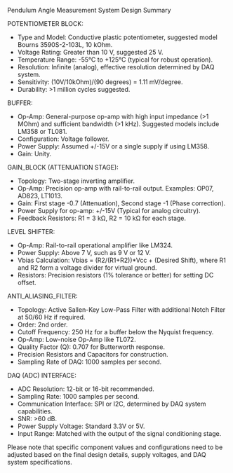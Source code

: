 Pendulum Angle Measurement System Design Summary

POTENTIOMETER BLOCK:
- Type and Model: Conductive plastic potentiometer, suggested model Bourns 3590S-2-103L, 10 kOhm.
- Voltage Rating: Greater than 10 V, suggested 25 V.
- Temperature Range: -55°C to +125°C (typical for robust operation).
- Resolution: Infinite (analog), effective resolution determined by DAQ system.
- Sensitivity: (10V/10kOhm)/(90 degrees) = 1.11 mV/degree.
- Durability: >1 million cycles suggested.

BUFFER:
- Op-Amp: General-purpose op-amp with high input impedance (>1 MOhm) and sufficient bandwidth (>1 kHz). Suggested models include LM358 or TL081.
- Configuration: Voltage follower.
- Power Supply: Assumed +/-15V or a single supply if using LM358.
- Gain: Unity.

GAIN_BLOCK (ATTENUATION STAGE):
- Topology: Two-stage inverting amplifier.
- Op-Amp: Precision op-amp with rail-to-rail output. Examples: OP07, AD823, LT1013.
- Gain: First stage -0.7 (Attenuation), Second stage -1 (Phase correction).
- Power Supply for op-amp: +/-15V (Typical for analog circuitry).
- Feedback Resistors: R1 = 3 kΩ, R2 = 10 kΩ for each stage.

LEVEL SHIFTER:
- Op-Amp: Rail-to-rail operational amplifier like LM324.
- Power Supply: Above 7 V, such as 9 V or 12 V.
- Vbias Calculation: Vbias = (R2/(R1+R2))*Vcc + (Desired Shift), where R1 and R2 form a voltage divider for virtual ground.
- Resistors: Precision resistors (1% tolerance or better) for setting DC offset.

ANTI_ALIASING_FILTER:
- Topology: Active Sallen-Key Low-Pass Filter with additional Notch Filter at 50/60 Hz if required.
- Order: 2nd order.
- Cutoff Frequency: 250 Hz for a buffer below the Nyquist frequency.
- Op-Amp: Low-noise Op-Amp like TL072.
- Quality Factor (Q): 0.707 for Butterworth response.
- Precision Resistors and Capacitors for construction.
- Sampling Rate of DAQ: 1000 samples per second.

DAQ (ADC) INTERFACE:
- ADC Resolution: 12-bit or 16-bit recommended.
- Sampling Rate: 1000 samples per second.
- Communication Interface: SPI or I2C, determined by DAQ system capabilities.
- SNR: >60 dB.
- Power Supply Voltage: Standard 3.3V or 5V.
- Input Range: Matched with the output of the signal conditioning stage.

Please note that specific component values and configurations need to be adjusted based on the final design details, supply voltages, and DAQ system specifications.